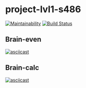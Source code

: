 # project-lvl1-s486
[![Maintainability](https://api.codeclimate.com/v1/badges/050d623b6038f0e18800/maintainability)](https://codeclimate.com/github/DmitryLuzko/project-lvl1-s486/maintainability)
[![Build Status](https://travis-ci.com/DmitryLuzko/project-lvl1-s486.svg?branch=master)](https://travis-ci.com/DmitryLuzko/project-lvl1-s486)
## Brain-even
[![asciicast](https://asciinema.org/a/U4iSTEDOuJbB8x7GkWaln78vL.svg)](https://asciinema.org/a/U4iSTEDOuJbB8x7GkWaln78vL)
## Brain-calc
[![asciicast](https://asciinema.org/a/h7uFFfaMbsqRA9ISSwKA44ZqN.svg)](https://asciinema.org/a/h7uFFfaMbsqRA9ISSwKA44ZqN)
